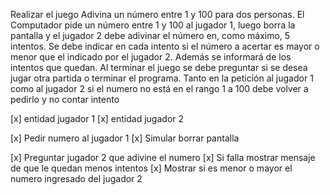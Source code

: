Realizar el juego Adivina un número entre 1 y 100 para dos personas. El
Computador pide un número entre 1 y 100 al jugador 1, luego borra la pantalla
y el jugador 2 debe adivinar el número en, como máximo, 5 intentos. Se debe
indicar en cada intento si el número a acertar es mayor o menor que el indicado
por el jugador 2. Además se informará de los intentos que quedan. Al terminar
el juego se debe preguntar si se desea jugar otra partida o terminar el
programa. Tanto en la petición al jugador 1 como al jugador 2 si el numero no
está en el rango 1 a 100 debe volver a pedirlo y no contar intento


[x] entidad jugador 1
[x] entidad jugador 2

[x] Pedir numero al jugador 1
[x] Simular borrar pantalla

[x] Preguntar jugador 2 que adivine el numero
[x]  Si falla mostrar mensaje de que le quedan menos intentos
[x] Mostrar si es menor o mayor el numero ingresado del jugador 2

